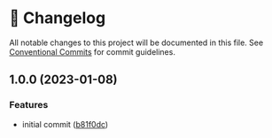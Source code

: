 <!-- markdownlint-disable --><!-- textlint-disable -->

# 📓 Changelog

All notable changes to this project will be documented in this file. See
[Conventional Commits](https://conventionalcommits.org) for commit guidelines.

## 1.0.0 (2023-01-08)

### Features

- initial commit ([b81f0dc](https://github.com/mariuslundgard/sanity-extra/commit/b81f0dc862a54e0341effca560d0db1925d45d1d))
